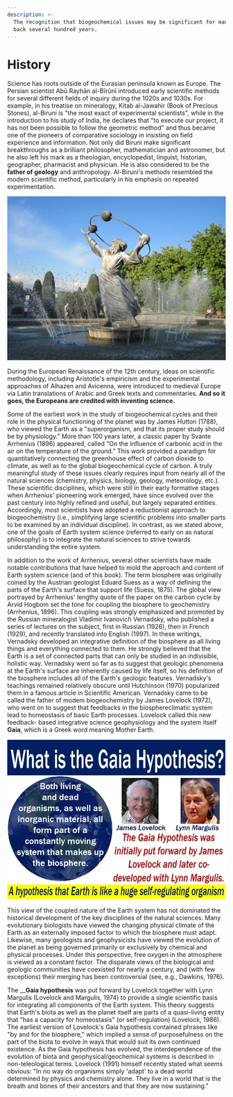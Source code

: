 ```yaml
---
description: >-
  The recognition that biogeochemical issues may be significant for mankind goes
  back several hundred years.
---
```


# History

Science has roots outside of the Eurasian peninsula known as Europe. The Persian scientist Abū Rayhān al-Bīrūnī introduced early scientific methods for several different fields of inquiry during the 1020s and 1030s. For example, in his treatise on mineralogy, Kitab al-Jawahir \(Book of Precious Stones\), al-Biruni is "the most exact of experimental scientists", while in the introduction to his study of India, he declares that "to execute our project, it has not been possible to follow the geometric method" and thus became one of the pioneers of comparative sociology in insisting on field experience and information. Not only did Biruni make significant breakthroughs as a brilliant philosopher, mathematician and astronomer, but he also left his mark as a theologian, encyclopedist, linguist, historian, geographer, pharmacist and physician. He is also considered to be the **father of geology** and anthropology. Al-Biruni's methods resembled the modern scientific method, particularly in his emphasis on repeated experimentation.

![](../../.gitbook/assets/image%20%2810%29.png)

During the European Renaissance of the 12th century, ideas on scientific methodology, including Aristotle's empiricism and the experimental approaches of Alhazen and Avicenna, were introduced to medieval Europe via Latin translations of Arabic and Greek texts and commentaries. **And so it goes, the Europeans are credited with inventing science.**

Some of the earliest work in the study of biogeochemical cycles and their role in the physical functioning of the planet was by James Hutton \(1788\), who viewed the Earth as a "superorganism, and that its proper study should be by physiology." More than 100 years later, a classic paper by Svante Arrhenius \(1896\) appeared, called "On the influence of carbonic acid in the air on the temperature of the ground." This work provided a paradigm for quantitatively connecting the greenhouse effect of carbon dioxide to climate, as well as to the global biogeochemical cycle of carbon. A truly meaningful study of these issues clearly requires input from nearly all of the natural sciences \(chemistry, physics, biology, geology, meteorology, etc.\). These scientific disciplines, which were still in their early formative stages when Arrhenius' pioneering work emerged, have since evolved over the past century into highly refined and useful, but largely separated entities. Accordingly, most scientists have adopted a reductionist approach to biogeochemistry \(i.e., simplifying large scientific problems into smaller parts to be examined by an individual discipline\). In contrast, as we stated above, one of the goals of Earth system science \(referred to early on as natural philosophy\) is to integrate the natural sciences to strive towards understanding the entire system.

In addition to the work of Arrhenius, several other scientists have made notable contributions that have helped to mold the approach and content of Earth system science \(and of this book\). The term biosphere was originally coined by the Austrian geologist Eduard Suess as a way of defining the parts of the Earth's surface that support life \(Suess, 1875\). The global view portrayed by Arrhenius' lengthy quote of the paper on the carbon cycle by Arvid Hogbom set the tone for coupling the biosphere to geochemistry \(Arrhenius, 1896\). This coupling was strongly emphasized and promoted by the Russian mineralogist Vladimir Ivanovich Vernadsky, who published a series of lectures on the subject, first in Russian \(1926\), then in French \(1929\), and recently translated into English \(1997\). In these writings, Vernadsky developed an integrative definition of the biosphere as all living things and everything connected to them. He strongly believed that the Earth is a set of connected parts that can only be studied in an indivisible, holistic way. Vernadsky went so far as to suggest that geologic phenomena at the Earth's surface are inherently caused by life itself, so his definition of the biosphere includes all of the Earth's geologic features. Vernadsky's teachings remained relatively obscure until Hutchinson \(1970\) popularized them in a famous article in Scientific American. Vernadsky came to be called the father of modem biogeochemistry by James Lovelock \(1972\), who went on to suggest that feedbacks in the biosphereclimatic system lead to homeostasis of basic Earth processes. Lovelock called this new feedback- based integrative science geophysiology and the system itself **Gaia**, which is a Greek word meaning Mother Earth. 

![](../../.gitbook/assets/image%20%2840%29.png)

This view of the coupled nature of the Earth system has not dominated the historical development of the key disciplines of the natural sciences. Many evolutionary biologists have viewed the changing physical climate of the Earth as an externally imposed factor to which the biosphere must adapt. Likewise, many geologists and geophysicists have viewed the evolution of the planet as being governed primarily or exclusively by chemical and physical processes. Under this perspective, free oxygen in the atmosphere is viewed as a constant factor. The disparate views of the biological and geologic communities have coexisted for nearly a century, and \(with few exceptions\) their merging has been controversial \(see, e.g., Dawkins, 1976\). 

The __**Gaia hypothesis** was put forward by Lovelock together with Lynn Margulis \(Lovelock and Margulis, 1974\) to provide a single scientific basis for integrating all components of the Earth system. This theory suggests that Earth's biota as well as the planet itself are parts of a quasi-living entity that "has a capacity for homeostasis" \(or self-regulation\) \(Lovelock, 1986\). The earliest version of Lovelock's Gaia hypothesis contained phrases like "by and for the biosphere," which implied a sense of purposefulness on the part of the biota to evolve in ways that would suit its own continued existence. As the Gaia hypothesis has evolved, the interdependence of the evolution of biota and geophysical/geochemical systems is described in non-teleological terms. Lovelock \(1991\) himself recently stated what seems obvious: "In no way do organisms simply 'adapt' to a dead world determined by physics and chemistry alone. They live in a world that is the breath and bones of their ancestors and that they are now sustaining."

